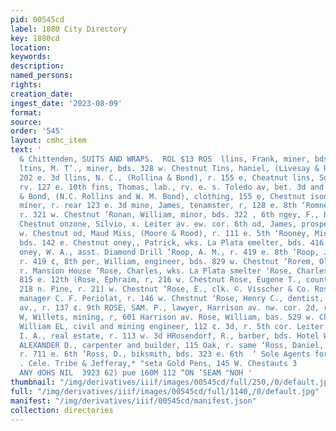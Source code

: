 ```yaml
---
pid: 00545cd
label: 1880 City Directory
key: 1880cd
location: 
keywords: 
description: 
named_persons: 
rights: 
creation_date: 
ingest_date: '2023-08-09'
format: 
source: 
order: '545'
layout: cmhc_item
text: '                                                                       wen
  & Chittenden, SUITS AND WRAPS.  ROL $13 ROS  llins, Frank, miner, bds. 431 ¢, 10th
  ltins, M. T’., miner, bds. 328 w. Chestnut Tins, haniel, (Livesay & Rollins), bds.
  202 e. 3d llins, N. C., (Rollina & Bond), r. 155 e, Cheatnut lins, Sophia Mrs.,
  rv. 127 e. 10th fins, Thomas, lab., rv. e. s. Toledo av, bet. 3d and Chestuut liins
  & Bond, (N.C. Rollins and W. M. Bond), clothing, 155 e, Chestnut ison, Daniel, (col’d),
  miner, r. rear 123 e. 3d mine, James, tenamster, r, 128 e. 8th ‘Romney, C. W. Mrs.,
  r. 321 w. Chestnut ‘Ronan, William, minor, bds. 322 , 6th ngey, F., bds, 142 e.
  Chestnut onzone, Silvio, x. Leiter av. ew. cor. 6th od, James, prospector, r. 406
  w. Chestnut od, Maud Miss, (Moore & Rood), r. 111 e. 5th ‘Rooney, Michael, miner,
  bds. 142 e. Chestnut oney,, Patrick, wks. La Plata emelter, bds. 416 w. Chestnut
  oney, W. A., asst. Diamond Drill ‘Roop, A. M., r. 419 e. 8th ‘Roop, J. W.,lab.,
  r. 419 ¢, 8th per, William, engineer, bds. 829 w. Chestnut ‘Rorem, Ole O., mining,
  r. Mansion House ‘Rose, Charles, wks. La Plata smelter ‘Rose, Charles, driver, bds.
  815 e. 12th (Rose, Ephraim, r, 216 w. Chestnut Rose, Eugene T., county assessor,
  218 n. Pine, r. 21] w. Chestnut ‘Rose, E., clk. ©. Visscher & Co. Rose, Francis,
  manager C. F. Periolat, r. 146 w. Chestnut ‘Rose, Henry C., dentist, 218 Harrison
  av., r. 137 ¢. 9th ROSE, SAM. P., lawyer, Harrison av. nw. cor. 2d, r. same Rose,
  W, Willets, mining, r, 601 Harrison av. Rose, William, bas. 529 w. Cheatnut. ‘Rose,
  William EL, civil and mining engineer, 112 ¢. 3d, r. 5th cor. Leiter av. ‘Rosecrans,
  I. A., real estate, r. 113 w. 3d HRosendorf, R., barber, bds. Hotel Windsor ROSS,
  ALEXANDER D., carpenter and builder, 115 Oak, r. same ‘Ross, Daniel, carpenter,
  r. 711 e. 6th ‘Ross, D., biksmith, bds. 323 e. 6th  ‘ Sole Agents for Mabie, Tod:
  . Cele. Tribe & Jefferay,* "seta Gold Pens, 145 W. Chestauts 3                     ‘AUOLOVAONVA
  ANY dOHS NIL  3923 62) pue 160M 112 “ON ‘SEAM "NOH '
thumbnail: "/img/derivatives/iiif/images/00545cd/full/250,/0/default.jpg"
full: "/img/derivatives/iiif/images/00545cd/full/1140,/0/default.jpg"
manifest: "/img/derivatives/iiif/00545cd/manifest.json"
collection: directories
---
```

